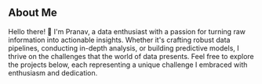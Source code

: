 ## About Me

Hello there! 👋 I'm Pranav, a data enthusiast with a passion for turning raw information into actionable insights. Whether it's crafting robust data pipelines, conducting in-depth analysis, or building predictive models, I thrive on the challenges that the world of data presents.
Feel free to explore the projects below, each representing a unique challenge I embraced with enthusiasm and dedication.

